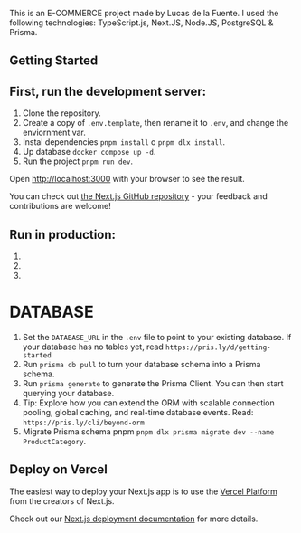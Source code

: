 This is an E-COMMERCE project made by Lucas de la Fuente. I used the following technologies:
TypeScript.js, Next.JS, Node.JS, PostgreSQL & Prisma.


## Getting Started

## First, run the development server:

1. Clone the repository.
2. Create a copy of ```.env.template```, then rename it to ```.env```, and change the enviornment var.
3. Instal dependencies ```pnpm install``` o ```pnpm dlx install```.
4. Up database ```docker compose up -d```.
5. Run the project ```pnpm run dev```.


Open [http://localhost:3000](http://localhost:3000) with your browser to see the result.

You can check out [the Next.js GitHub repository](https://github.com/vercel/next.js) - your feedback and contributions are welcome!


## Run in production:
1. 
2. 
3. 

# DATABASE
1. Set the ```DATABASE_URL``` in the ```.env``` file to point to your existing database. If your database has no tables yet, read ```https://pris.ly/d/getting-started```
2. Run ```prisma db pull``` to turn your database schema into a Prisma schema.
3. Run ```prisma generate``` to generate the Prisma Client. You can then start querying your database.
4. Tip: Explore how you can extend the ORM with scalable connection pooling, global caching, and real-time database events. Read: ```https://pris.ly/cli/beyond-orm```
5. Migrate Prisma schema pnpm ```pnpm dlx prisma migrate dev --name ProductCategory```.



## Deploy on Vercel

The easiest way to deploy your Next.js app is to use the [Vercel Platform](https://vercel.com/new?utm_medium=default-template&filter=next.js&utm_source=create-next-app&utm_campaign=create-next-app-readme) from the creators of Next.js.

Check out our [Next.js deployment documentation](https://nextjs.org/docs/app/building-your-application/deploying) for more details.

